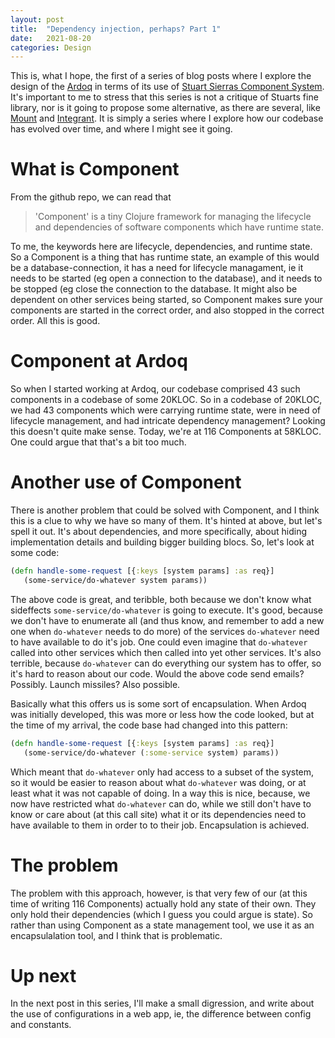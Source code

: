 ```yaml
---
layout: post
title:  "Dependency injection, perhaps? Part 1"
date:   2021-08-20
categories: Design
---
```

This is, what I hope, the first of a series of blog posts where I explore the design of the [Ardoq](https://www.ardoq.com) in terms of its use of [Stuart Sierras Component System](https://github.com/stuartsierra/component). It's important to me to stress that this series is not a critique of Stuarts fine library, nor is it going to propose some alternative, as there are several, like [Mount](https://github.com/tolitius/mount) and [Integrant](https://github.com/weavejester/integrant). It is simply a series where I explore how our codebase has evolved over time, and where I might see it going.

# What is Component
From the github repo, we can read that
> 'Component' is a tiny Clojure framework for managing the lifecycle and dependencies of software components which have runtime state.

To me, the keywords here are lifecycle, dependencies, and runtime state. So a Component is a thing that has runtime state, an example of this would be a database-connection, it has a need for lifecycle managament, ie it needs to be started (eg open a connection to the database), and it needs to be stopped (eg close the connection to the database. It might also be dependent on other services being started, so Component makes sure your components are started in the correct order, and also stopped in the correct order. All this is good.

# Component at Ardoq
So when I started working at Ardoq, our codebase comprised 43 such components in a codebase of some 20KLOC. So in a codebase of 20KLOC, we had 43 components which were carrying runtime state, were in need of lifecycle management, and had intricate dependency management? Looking this doesn't quite make sense. Today, we're at 116 Components at 58KLOC. One could argue that that's a bit too much.

# Another use of Component
There is another problem that could be solved with Component, and I think this is a clue to why we have so many of them. It's hinted at above, but let's spell it out. It's about dependencies, and more specifically, about hiding implementation details and building bigger building blocs. So, let's look at some code:

```clj
(defn handle-some-request [{:keys [system params] :as req}] 
   (some-service/do-whatever system params))
```

The above code is great, and teribble, both because we don't know what sideffects `some-service/do-whatever` is going to execute. It's good, because we don't have to enumerate all (and thus know, and remember to add a new one when `do-whatever` needs to do more) of the services `do-whatever` need to have available to do it's job. One could even imagine that `do-whatever` called into other services which then called into yet other services. It's also terrible, because `do-whatever` can do everything our system has to offer, so it's hard to reason about our code. Would the above code send emails? Possibly. Launch missiles? Also possible.

Basically what this offers us is some sort of encapsulation. When Ardoq was initially developed, this was more or less how the code looked, but at the time of my arrival, the code base had changed into this pattern:

```clj
(defn handle-some-request [{:keys [system params] :as req}] 
   (some-service/do-whatever (:some-service system) params))
```

Which meant that `do-whatever` only had access to a subset of the system, so it would be easier to reason about what `do-whatever` was doing, or at least what it was not capable of doing. In a way this is nice, because, we now have restricted what `do-whatever` can do, while we still don't have to know or care about (at this call site)  what it or its dependencies need to have available to them in order to to their job. Encapsulation is achieved.

# The problem
The problem with this approach, however, is that very few of our (at this time of writing 116 Components) actually hold any state of their own. They only hold their dependencies (which I guess you could argue is state). So rather than using Component as a state management tool, we use it as an encapsulalation tool, and I think that is problematic.

# Up next
In the next post in this series, I'll make a small digression, and write about the use of configurations in a web app, ie, the difference between config and constants.
